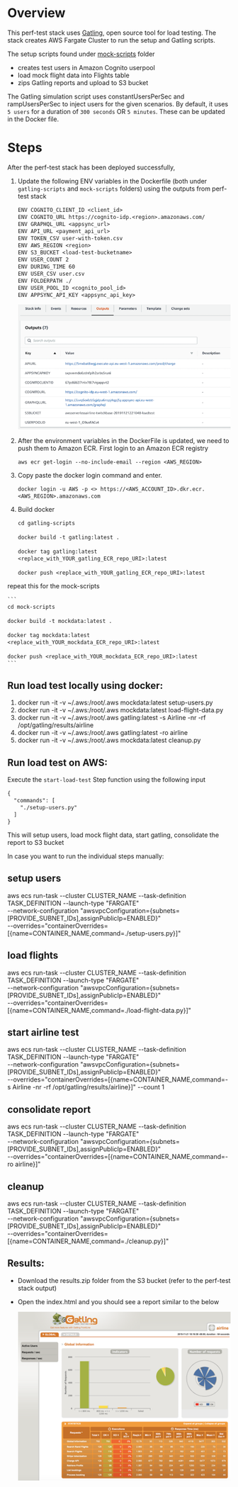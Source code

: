 # Overview

This perf-test stack uses [Gatling](https://gatling.io/), open source tool for load testing. The stack creates AWS Fargate Cluster to run the setup and Gatling scripts. 

The setup scripts found under [mock-scripts](./mock-scripts) folder
- creates test users in Amazon Cognito userpool
- load mock flight data into Flights table
- zips Gatling reports and upload to S3 bucket

The Gatling simulation script uses constantUsersPerSec and rampUsersPerSec to inject users for the given scenarios. By default, it uses `5 users` for a duration of `300 seconds` OR `5 minutes`. These can be updated in the Docker file. 

# Steps
After the perf-test stack has been deployed successfully, 

1. Update the following ENV variables in the Dockerfile (both under `gatling-scripts` and `mock-scripts` folders) using the outputs from perf-test stack

    ```
    ENV COGNITO_CLIENT_ID <client_id>
    ENV COGNITO_URL https://cognito-idp.<region>.amazonaws.com/ 
    ENV GRAPHQL_URL <appsync_url>
    ENV API_URL <payment_api_url>
    ENV TOKEN_CSV user-with-token.csv
    ENV AWS_REGION <region>
    ENV S3_BUCKET <load-test-bucketname>
    ENV USER_COUNT 2
    ENV DURING_TIME 60
    ENV USER_CSV user.csv
    ENV FOLDERPATH ./
    ENV USER_POOL_ID <cognito_pool_id>
    ENV APPSYNC_API_KEY <appsync_api_key>
    ```

    ![ENV](./images/cdk-output.png)

2. After the environment variables in the DockerFile is updated, we need to push them to Amazon ECR. First login to an Amazon ECR registry
    ```
    aws ecr get-login --no-include-email --region <AWS_REGION>
    ```

3. Copy paste the docker login command and enter.
    ```
    docker login -u AWS -p <> https://<AWS_ACCOUNT_ID>.dkr.ecr.<AWS_REGION>.amazonaws.com
    ```

4. Build docker

    ```
    cd gatling-scripts

    docker build -t gatling:latest . 

    docker tag gatling:latest <replace_with_YOUR_gatling_ECR_repo_URI>:latest

    docker push <replace_with_YOUR_gatling_ECR_repo_URI>:latest
    ```

repeat this for the mock-scripts

    ```
    cd mock-scripts

    docker build -t mockdata:latest . 

    docker tag mockdata:latest <replace_with_YOUR_mockdata_ECR_repo_URI>:latest

    docker push <replace_with_YOUR_mockdata_ECR_repo_URI>:latest
    ```

## Run load test locally using docker:

1. docker run -it -v ~/.aws:/root/.aws mockdata:latest setup-users.py 
2. docker run -it -v ~/.aws:/root/.aws mockdata:latest load-flight-data.py
3. docker run -it -v ~/.aws:/root/.aws gatling:latest -s Airline -nr -rf /opt/gatling/results/airline
4. docker run -it -v ~/.aws:/root/.aws gatling:latest -ro airline
5. docker run -it -v ~/.aws:/root/.aws mockdata:latest cleanup.py

## Run load test on AWS:

Execute the `start-load-test` Step function using the following input

```
{
  "commands": [
    "./setup-users.py"
  ]
}
```

This will setup users, load mock flight data, start gatling, consolidate the report to S3 bucket

In case you want to run the individual steps manually:

## setup users

aws ecs run-task --cluster CLUSTER_NAME --task-definition TASK_DEFINITION --launch-type "FARGATE" \
--network-configuration "awsvpcConfiguration={subnets=[PROVIDE_SUBNET_IDs],assignPublicIp=ENABLED}" \
--overrides="containerOverrides=[{name=CONTAINER_NAME,command=./setup-users.py}]"

## load flights

aws ecs run-task --cluster CLUSTER_NAME --task-definition TASK_DEFINITION --launch-type "FARGATE" \
--network-configuration "awsvpcConfiguration={subnets=[PROVIDE_SUBNET_IDs],assignPublicIp=ENABLED}" \
--overrides="containerOverrides=[{name=CONTAINER_NAME,command=./load-flight-data.py}]"

## start airline test

aws ecs run-task --cluster CLUSTER_NAME --task-definition TASK_DEFINITION --launch-type "FARGATE" \
--network-configuration "awsvpcConfiguration={subnets=[PROVIDE_SUBNET_IDs],assignPublicIp=ENABLED}" \
--overrides="containerOverrides=[{name=CONTAINER_NAME,command=-s Airline -nr -rf /opt/gatling/results/airline}]" --count 1

## consolidate report

aws ecs run-task --cluster CLUSTER_NAME --task-definition TASK_DEFINITION --launch-type "FARGATE" \
--network-configuration "awsvpcConfiguration={subnets=[PROVIDE_SUBNET_IDs],assignPublicIp=ENABLED}" \
--overrides="containerOverrides=[{name=CONTAINER_NAME,command=-ro airline}]"

## cleanup
aws ecs run-task --cluster CLUSTER_NAME --task-definition TASK_DEFINITION --launch-type "FARGATE" \
--network-configuration "awsvpcConfiguration={subnets=[PROVIDE_SUBNET_IDs],assignPublicIp=ENABLED}" \
--overrides="containerOverrides=[{name=CONTAINER_NAME,command=./cleanup.py}]"

## Results:

- Download the results.zip folder from the S3 bucket (refer to the perf-test stack output)
- Open the index.html and you should see a report similar to the below

  ![Report](./images/gatling-report.png)